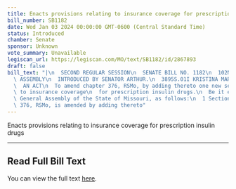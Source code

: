 ```yaml
---
title: Enacts provisions relating to insurance coverage for prescription insulin drugs
bill_number: SB1182
date: Wed Jan 03 2024 00:00:00 GMT-0600 (Central Standard Time)
status: Introduced
chamber: Senate
sponsor: Unknown
vote_summary: Unavailable
legiscan_url: https://legiscan.com/MO/text/SB1182/id/2867893
draft: false
bill_text: "|\n  SECOND REGULAR SESSION\n  SENATE BILL NO. 1182\n  102ND GENERA L\
  \ ASSEMBLY\n  INTRODUCED BY SENATOR ARTHUR.\n  3895S.01I KRISTINA MARTIN, Secretary\n\
  \  AN ACT\n  To amend chapter 376, RSMo, by adding thereto one new section relating\
  \ to insurance coverage\n  for prescription insulin drugs.\n  Be it enacted by the\
  \ General Assembly of the State of Missouri, as follows:\n  1 Section A. Chapter\
  \ 376, RSMo, is amended by adding thereto"
---
```

Enacts provisions relating to insurance coverage for prescription insulin drugs

---

## Read Full Bill Text

You can view the full text [here](https://legiscan.com/MO/text/SB1182/id/2867893).
